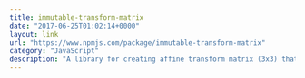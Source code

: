 ```yaml
---
title: immutable-transform-matrix
date: "2017-06-25T01:02:14+0000"
layout: link 
url: "https://www.npmjs.com/package/immutable-transform-matrix"
category: "JavaScript"
description: "A library for creating affine transform matrix (3x3) that extend an Immutable Map"
---
```

